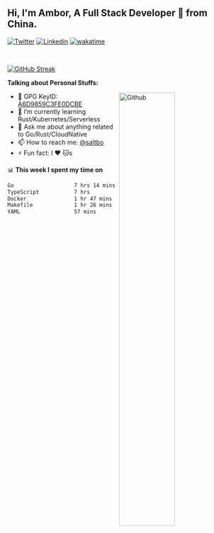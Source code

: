 ## Hi, I'm Ambor, A Full Stack Developer 🚀 from China.

[![Twitter](https://img.shields.io/badge/-saltbo-1ca0f1?style=flat&logo=twitter&logoColor=white)](https://twitter.com/rdsaltbo)
[![Linkedin](https://img.shields.io/badge/-saltbo-blue?style=flat&logo=Linkedin&logoColor=white)](https://www.linkedin.com/in/saltbo/)
[![wakatime](https://wakatime.com/badge/user/f82b1c77-faab-48cd-aef5-a12c0aff104b.svg)](https://wakatime.com/@f82b1c77-faab-48cd-aef5-a12c0aff104b)

&nbsp;  

[![GitHub Streak](http://github-readme-streak-stats.herokuapp.com?user=saltbo&hide_border=true&date_format=M%20j%5B%2C%20Y%5D)](https://git.io/streak-stats)

**Talking about Personal Stuffs:**
<!-- Any image aligned to the right. Beware the width  -->
<img width="50%" align="right" alt="Github" src="https://raw.githubusercontent.com/saltbo/saltbo/master/images/git-header.svg" />

- 🤘 GPG KeyID: [A6D9859C3FE0DCBE](https://saltbo.cn/pgp_keys.asc)
- 🌱 I’m currently learning Rust/Kubernetes/Serverless
- 💬 Ask me about anything related to Go/Rust/CloudNative
- 📫 How to reach me: [@saltbo](https://t.me/saltbo)
- ⚡ Fun fact: I :heart: :cat:s


📊 **This week I spent my time on**
<!--START_SECTION:waka-->

```txt
Go                   7 hrs 14 mins   █████████▒░░░░░░░░░░░░░░░   37.44 %
TypeScript           7 hrs           █████████░░░░░░░░░░░░░░░░   36.24 %
Docker               1 hr 47 mins    ██▒░░░░░░░░░░░░░░░░░░░░░░   09.29 %
Makefile             1 hr 26 mins    ██░░░░░░░░░░░░░░░░░░░░░░░   07.46 %
YAML                 57 mins         █▒░░░░░░░░░░░░░░░░░░░░░░░   04.98 %
```

<!--END_SECTION:waka-->
